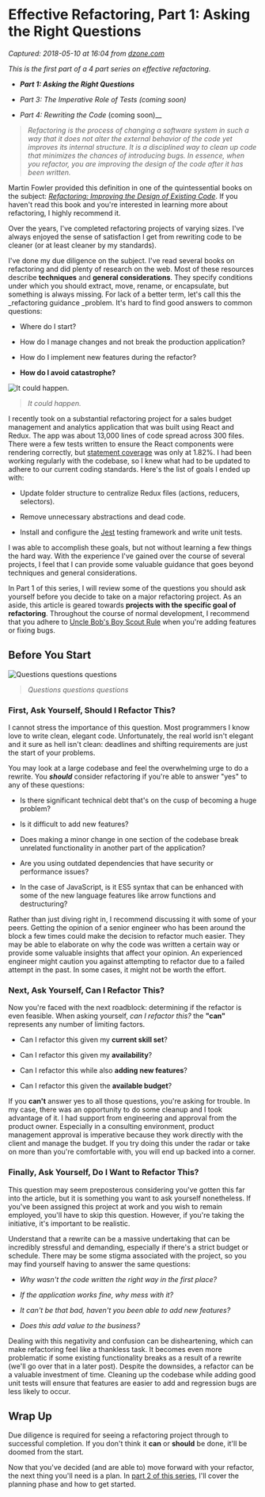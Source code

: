 # Effective Refactoring, Part 1: Asking the Right Questions

_Captured: 2018-05-10 at 16:04 from [dzone.com](https://dzone.com/articles/effective-refactoring-part-1-asking-the-right-ques)_

_This is the first part of a 4 part series on effective refactoring._

  * **_Part 1: Asking the Right Questions_**

  * _Part 3: The Imperative Role of Tests (coming soon)_

  * _Part 4: Rewriting the Code_ (coming soon)__

> _Refactoring is the process of changing a software system in such a way that it does not alter the external behavior of the code yet improves its internal structure. It is a disciplined way to clean up code that minimizes the chances of introducing bugs. In essence, when you refactor, you are improving the design of the code after it has been written._

Martin Fowler provided this definition in one of the quintessential books on the subject: _[Refactoring: Improving the Design of Existing Code](https://www.safaribooksonline.com/library/view/refactoring-improving-the/0201485672/)_. If you haven't read this book and you're interested in learning more about refactoring, I highly recommend it.

Over the years, I've completed refactoring projects of varying sizes. I've always enjoyed the sense of satisfaction I get from rewriting code to be cleaner (or at least cleaner by my standards).

I've done my due diligence on the subject. I've read several books on refactoring and did plenty of research on the web. Most of these resources describe **techniques** and **general considerations**. They specify conditions under which you should extract, move, rename, or encapsulate, but something is always missing. For lack of a better term, let's call this the _refactoring guidance _problem. It's hard to find good answers to common questions:

  * Where do I start?

  * How do I manage changes and not break the production application?

  * How do I implement new features during the refactor?

  * **How do I avoid catastrophe?**

![It could happen.](https://dzone.com/storage/temp/8391345-catastrophe.png)

> _It could happen._

I recently took on a substantial refactoring project for a sales budget management and analytics application that was built using React and Redux. The app was about 13,000 lines of code spread across 300 files. There were a few tests written to ensure the React components were rendering correctly, but [statement coverage](http://istqbexamcertification.com/what-is-statement-coverage-advantages-and-disadvantages/) was only at 1.82%. I had been working regularly with the codebase, so I knew what had to be updated to adhere to our current coding standards. Here's the list of goals I ended up with:

  * Update folder structure to centralize Redux files (actions, reducers, selectors).

  * Remove unnecessary abstractions and dead code.

  * Install and configure the [Jest](https://facebook.github.io/jest/) testing framework and write unit tests.

I was able to accomplish these goals, but not without learning a few things the hard way. With the experience I've gained over the course of several projects, I feel that I can provide some valuable guidance that goes beyond techniques and general considerations.

In Part 1 of this series, I will review some of the questions you should ask yourself before you decide to take on a major refactoring project. As an aside, this article is geared towards **projects with the specific goal of refactoring**. Throughout the course of normal development, I recommend that you adhere to [Uncle Bob's Boy Scout Rule](http://programmer.97things.oreilly.com/wiki/index.php/The_Boy_Scout_Rule) when you're adding features or fixing bugs.

## Before You Start

![Questions questions questions](https://dzone.com/storage/temp/8391355-questions.png)

> _Questions questions questions_

### **First, Ask Yourself, Should I Refactor This?**

I cannot stress the importance of this question. Most programmers I know love to write clean, elegant code. Unfortunately, the real world isn't elegant and it sure as hell isn't clean: deadlines and shifting requirements are just the start of your problems.

You may look at a large codebase and feel the overwhelming urge to do a rewrite. You **_should_** consider refactoring if you're able to answer "yes" to any of these questions:

  * Is there significant technical debt that's on the cusp of becoming a huge problem?

  * Is it difficult to add new features?

  * Does making a minor change in one section of the codebase break unrelated functionality in another part of the application?

  * Are you using outdated dependencies that have security or performance issues?

  * In the case of JavaScript, is it ES5 syntax that can be enhanced with some of the new language features like arrow functions and destructuring?

Rather than just diving right in, I recommend discussing it with some of your peers. Getting the opinion of a senior engineer who has been around the block a few times could make the decision to refactor much easier. They may be able to elaborate on why the code was written a certain way or provide some valuable insights that affect your opinion. An experienced engineer might caution you against attempting to refactor due to a failed attempt in the past. In some cases, it might not be worth the effort.

### **Next, Ask Yourself, Can I Refactor This?**

Now you're faced with the next roadblock: determining if the refactor is even feasible. When asking yourself, _can I refactor this?_ the **"can"** represents any number of limiting factors.

  * Can I refactor this given my **current skill set**?

  * Can I refactor this given my **availability**?

  * Can I refactor this while also **adding new features**?

  * Can I refactor this given the **available budget**?

If you **can't** answer yes to all those questions, you're asking for trouble. In my case, there was an opportunity to do some cleanup and I took advantage of it. I had support from engineering and approval from the product owner. Especially in a consulting environment, product management approval is imperative because they work directly with the client and manage the budget. If you try doing this under the radar or take on more than you're comfortable with, you will end up backed into a corner.

### **Finally, Ask Yourself, Do I Want to Refactor This?**

This question may seem preposterous considering you've gotten this far into the article, but it is something you want to ask yourself nonetheless. If you've been assigned this project at work and you wish to remain employed, you'll have to skip this question. However, if you're taking the initiative, it's important to be realistic.

Understand that a rewrite can be a massive undertaking that can be incredibly stressful and demanding, especially if there's a strict budget or schedule. There may be some stigma associated with the project, so you may find yourself having to answer the same questions:

  * _Why wasn't the code written the right way in the first place?_

  * _If the application works fine, why mess with it?_

  * _It can't be that bad, haven't you been able to add new features?_

  * _Does this add value to the business?_

Dealing with this negativity and confusion can be disheartening, which can make refactoring feel like a thankless task. It becomes even more problematic if some existing functionality breaks as a result of a rewrite (we'll go over that in a later post). Despite the downsides, a refactor can be a valuable investment of time. Cleaning up the codebase while adding good unit tests will ensure that features are easier to add and regression bugs are less likely to occur.

## **Wrap Up**

Due diligence is required for seeing a refactoring project through to successful completion. If you don't think it **can** or **should** be done, it'll be doomed from the start.

Now that you've decided (and are able to) move forward with your refactor, the next thing you'll need is a plan. In [part 2 of this series](https://dzone.com/articles/effective-refactoring-part-2-formulating-a-plan), I'll cover the planning phase and how to get started.
